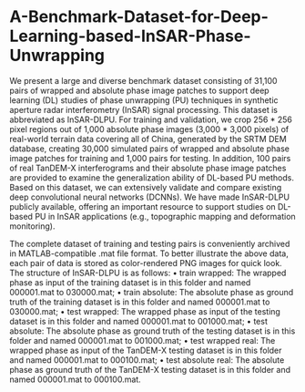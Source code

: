 # A-Benchmark-Dataset-for-Deep-Learning-based-InSAR-Phase-Unwrapping

We present a large and diverse benchmark dataset consisting of 31,100 pairs of wrapped and absolute phase image patches to support deep learning (DL) studies of phase unwrapping (PU) techniques in synthetic aperture radar interferometry (InSAR) signal processing. This dataset is abbreviated as InSAR-DLPU. For training and validation, we crop 256 * 256 pixel regions out of 1,000 absolute phase images (3,000 * 3,000 pixels) of real-world terrain data covering all of China, generated by the SRTM DEM database, creating 30,000 simulated pairs of wrapped and absolute phase image patches for training
and 1,000 pairs for testing. In addition, 100 pairs of real TanDEM-X interferograms and their absolute phase image patches are provided to examine the generalization ability of DL-based PU methods. Based on this dataset, we can extensively validate and compare existing deep convolutional neural networks (DCNNs). We have made InSAR-DLPU publicly available, offering an important resource to support studies on DL-based PU in InSAR applications (e.g., topographic mapping and deformation monitoring).

The complete dataset of training and testing pairs is conveniently archived in MATLAB-compatible .mat file format. To better illustrate the above data, each pair of data is stored as color-rendered PNG images for quick look. The structure of InSAR-DLPU is as follows:
• train wrapped: The wrapped phase as input of the training dataset is in this folder and named 000001.mat to 030000.mat;
• train absolute: The absolute phase as ground truth of the training dataset is in this folder and named 000001.mat to 030000.mat;
• test wrapped: The wrapped phase as input of the testing dataset is in this folder and named 000001.mat to 001000.mat;
• test absolute: The absolute phase as ground truth of the testing dataset is in this folder and named 000001.mat to 001000.mat;
• test wrapped real: The wrapped phase as input of the TanDEM-X testing dataset is in this folder and named 000001.mat to 000100.mat;
• test absolute real: The absolute phase as ground truth of the TanDEM-X testing dataset is in this folder and named 000001.mat to 000100.mat.


